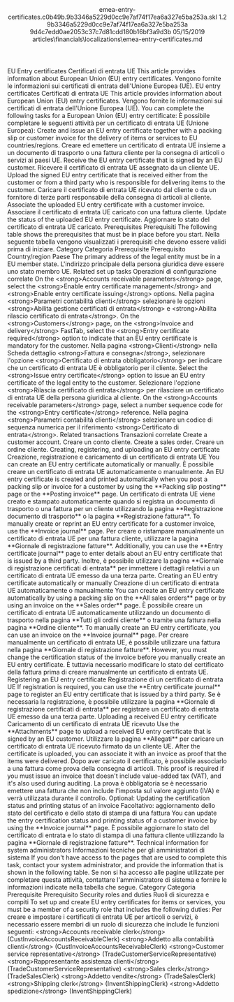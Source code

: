 <?xml version="1.0" encoding="UTF-8"?>
<xliff xmlns:logoport="urn:logoport:xliffeditor:xliff-extras:1.0" xmlns:xsi="http://www.w3.org/2001/XMLSchema-instance" xmlns="urn:oasis:names:tc:xliff:document:1.2" xmlns:xliffext="urn:microsoft:content:schema:xliffextensions" version="1.2" xsi:schemaLocation="urn:oasis:names:tc:xliff:document:1.2 xliff-core-1.2-transitional.xsd">
  <file datatype="xml" source-language="en-US" original="emea-entry-certificates.md" target-language="it-IT">
    <header>
      <tool tool-company="Microsoft" tool-version="1.0-7889195" tool-name="mdxliff" tool-id="mdxliff"/>
      <xliffext:skl_file_name>emea-entry-certificates.c0b49b.9b3346a5229d0cc9e7af74f17ea6a327e5ba253a.skl</xliffext:skl_file_name>
      <xliffext:version>1.2</xliffext:version>
      <xliffext:ms.openlocfilehash>9b3346a5229d0cc9e7af74f17ea6a327e5ba253a</xliffext:ms.openlocfilehash>
      <xliffext:ms.sourcegitcommit>9d4c7edd0ae2053c37c7d81cdd180b16bf3a9d3b</xliffext:ms.sourcegitcommit>
      <xliffext:ms.lasthandoff>05/15/2019</xliffext:ms.lasthandoff>
      <xliffext:ms.openlocfilepath>articles\financials\localizations\emea-entry-certificates.md</xliffext:ms.openlocfilepath>
    </header>
    <body>
      <group extype="content" id="content">
        <trans-unit xml:space="preserve" translate="yes" id="101" restype="x-metadata">
          <source>EU Entry certificates</source>
        <target logoport:matchpercent="101" state="translated" state-qualifier="leveraged-tm">Certificati di entrata UE</target></trans-unit>
        <trans-unit xml:space="preserve" translate="yes" id="102" restype="x-metadata">
          <source>This article provides information about European Union (EU) entry certificates.</source>
        <target logoport:matchpercent="101" state="translated" state-qualifier="leveraged-tm">Vengono fornite le informazioni sui certificati di entrata dell'Unione Europea (UE).</target></trans-unit>
        <trans-unit xml:space="preserve" translate="yes" id="103">
          <source>EU entry certificates</source>
        <target logoport:matchpercent="101" state="translated" state-qualifier="leveraged-tm">Certificati di entrata UE</target></trans-unit>
        <trans-unit xml:space="preserve" translate="yes" id="104">
          <source>This article provides information about European Union (EU) entry certificates.</source>
        <target logoport:matchpercent="101" state="translated" state-qualifier="leveraged-tm">Vengono fornite le informazioni sui certificati di entrata dell'Unione Europea (UE).</target></trans-unit>
        <trans-unit xml:space="preserve" translate="yes" id="105">
          <source>You can complete the following tasks for a European Union (EU) entry certificate:</source>
        <target logoport:matchpercent="101" state="translated" state-qualifier="leveraged-tm">È possibile completare le seguenti attività per un certificato di entrata UE (Unione Europea):</target></trans-unit>
        <trans-unit xml:space="preserve" translate="yes" id="106">
          <source>Create and issue an EU entry certificate together with a packing slip or customer invoice for the delivery of items or services to EU countries/regions.</source>
        <target logoport:matchpercent="101" state="translated" state-qualifier="leveraged-tm">Creare ed emettere un certificato di entrata UE insieme a un documento di trasporto o una fattura cliente per la consegna di articoli o servizi ai paesi UE.</target></trans-unit>
        <trans-unit xml:space="preserve" translate="yes" id="107">
          <source>Receive the EU entry certificate that is signed by an EU customer.</source>
        <target logoport:matchpercent="101" state="translated" state-qualifier="leveraged-tm">Ricevere il certificato di entrata UE assegnato da un cliente UE.</target></trans-unit>
        <trans-unit xml:space="preserve" translate="yes" id="108">
          <source>Upload the signed EU entry certificate that is received either from the customer or from a third party who is responsible for delivering items to the customer.</source>
        <target logoport:matchpercent="101" state="translated" state-qualifier="leveraged-tm">Caricare il certificato di entrata UE ricevuto dal cliente o da un fornitore di terze parti responsabile della consegna di articoli al cliente.</target></trans-unit>
        <trans-unit xml:space="preserve" translate="yes" id="109">
          <source>Associate the uploaded EU entry certificate with a customer invoice.</source>
        <target logoport:matchpercent="101" state="translated" state-qualifier="leveraged-tm">Associare il certificato di entrata UE caricato con una fattura cliente.</target></trans-unit>
        <trans-unit xml:space="preserve" translate="yes" id="110">
          <source>Update the status of the uploaded EU entry certificate.</source>
        <target logoport:matchpercent="101" state="translated" state-qualifier="leveraged-tm">Aggiornare lo stato del certificato di entrata UE caricato.</target></trans-unit>
        <trans-unit xml:space="preserve" translate="yes" id="111">
          <source>Prerequisites</source>
        <target logoport:matchpercent="101" state="translated" state-qualifier="leveraged-tm">Prerequisiti</target></trans-unit>
        <trans-unit xml:space="preserve" translate="yes" id="112">
          <source>The following table shows the prerequisites that must be in place before you start.</source>
        <target logoport:matchpercent="101" state="translated" state-qualifier="leveraged-tm">Nella seguente tabella vengono visualizzati i prerequisiti che devono essere validi prima di iniziare.</target></trans-unit>
        <trans-unit xml:space="preserve" translate="yes" id="113">
          <source>Category</source>
        <target logoport:matchpercent="101" state="translated" state-qualifier="leveraged-tm">Categoria</target></trans-unit>
        <trans-unit xml:space="preserve" translate="yes" id="114">
          <source>Prerequisite</source>
        <target logoport:matchpercent="101" state="translated" state-qualifier="leveraged-tm">Prerequisito</target></trans-unit>
        <trans-unit xml:space="preserve" translate="yes" id="115">
          <source>Country/region</source>
        <target logoport:matchpercent="101" state="translated" state-qualifier="leveraged-tm">Paese</target></trans-unit>
        <trans-unit xml:space="preserve" translate="yes" id="116">
          <source>The primary address of the legal entity must be in a EU member state.</source>
        <target logoport:matchpercent="101" state="translated" state-qualifier="leveraged-tm">L'indirizzo principale della persona giuridica deve essere uno stato membro UE.</target></trans-unit>
        <trans-unit xml:space="preserve" translate="yes" id="117">
          <source>Related set up tasks</source>
        <target logoport:matchpercent="101" state="translated" state-qualifier="leveraged-tm">Operazioni di configurazione correlate</target></trans-unit>
        <trans-unit xml:space="preserve" translate="yes" id="118">
          <source>On the <bpt id="p1">&lt;strong&gt;</bpt>Accounts receivable parameters<ept id="p1">&lt;/strong&gt;</ept> page, select the <bpt id="p2">&lt;strong&gt;</bpt>Enable entry certificate management<ept id="p2">&lt;/strong&gt;</ept> and <bpt id="p3">&lt;strong&gt;</bpt>Enable entry certificate issuing<ept id="p3">&lt;/strong&gt;</ept> options.</source>
        <target logoport:matchpercent="101" state="translated" state-qualifier="leveraged-tm">Nella pagina <bpt id="p1">&lt;strong&gt;</bpt>Parametri contabilità clienti<ept id="p1">&lt;/strong&gt;</ept> selezionare le opzioni <bpt id="p2">&lt;strong&gt;</bpt>Abilita gestione certificati di entrata<ept id="p2">&lt;/strong&gt;</ept> e <bpt id="p3">&lt;strong&gt;</bpt>Abilita rilascio certificato di entrata<ept id="p3">&lt;/strong&gt;</ept>.</target></trans-unit>
        <trans-unit xml:space="preserve" translate="yes" id="119">
          <source>On the <bpt id="p1">&lt;strong&gt;</bpt>Customers<ept id="p1">&lt;/strong&gt;</ept> page, on the <bpt id="p2">&lt;strong&gt;</bpt>Invoice and delivery<ept id="p2">&lt;/strong&gt;</ept> FastTab, select the <bpt id="p3">&lt;strong&gt;</bpt>Entry certificate required<ept id="p3">&lt;/strong&gt;</ept> option to indicate that an EU entry certificate is mandatory for the customer.</source>
        <target logoport:matchpercent="101" state="translated" state-qualifier="leveraged-tm">Nella pagina <bpt id="p1">&lt;strong&gt;</bpt>Clienti<ept id="p1">&lt;/strong&gt;</ept> nella Scheda dettaglio <bpt id="p2">&lt;strong&gt;</bpt>Fattura e consegna<ept id="p2">&lt;/strong&gt;</ept>, selezionare l'opzione <bpt id="p3">&lt;strong&gt;</bpt>Certificato di entrata obbligatorio<ept id="p3">&lt;/strong&gt;</ept> per indicare che un certificato di entrata UE è obbligatorio per il cliente.</target></trans-unit>
        <trans-unit xml:space="preserve" translate="yes" id="120">
          <source>Select the <bpt id="p1">&lt;strong&gt;</bpt>Issue entry certificate<ept id="p1">&lt;/strong&gt;</ept> option to issue an EU entry certificate of the legal entity to the customer.</source>
        <target logoport:matchpercent="101" state="translated" state-qualifier="leveraged-tm">Selezionare l'opzione <bpt id="p1">&lt;strong&gt;</bpt>Rilascia certificato di entrata<ept id="p1">&lt;/strong&gt;</ept> per rilasciare un certificato di entrata UE della persona giuridica al cliente.</target></trans-unit>
        <trans-unit xml:space="preserve" translate="yes" id="121">
          <source>On the <bpt id="p1">&lt;strong&gt;</bpt>Accounts receivable parameters<ept id="p1">&lt;/strong&gt;</ept> page, select a number sequence code for the <bpt id="p2">&lt;strong&gt;</bpt>Entry certificate<ept id="p2">&lt;/strong&gt;</ept> reference.</source>
        <target logoport:matchpercent="101" state="translated" state-qualifier="leveraged-tm">Nella pagina <bpt id="p1">&lt;strong&gt;</bpt>Parametri contabilità clienti<ept id="p1">&lt;/strong&gt;</ept> selezionare un codice di sequenza numerica per il riferimento <bpt id="p2">&lt;strong&gt;</bpt>Certificato di entrata<ept id="p2">&lt;/strong&gt;</ept>.</target></trans-unit>
        <trans-unit xml:space="preserve" translate="yes" id="122">
          <source>Related transactions</source>
        <target logoport:matchpercent="101" state="translated" state-qualifier="leveraged-tm">Transazioni correlate</target></trans-unit>
        <trans-unit xml:space="preserve" translate="yes" id="123">
          <source>Create a customer account.</source>
        <target logoport:matchpercent="101" state="translated" state-qualifier="leveraged-tm">Creare un conto cliente.</target></trans-unit>
        <trans-unit xml:space="preserve" translate="yes" id="124">
          <source>Create a sales order.</source>
        <target logoport:matchpercent="101" state="translated" state-qualifier="leveraged-tm">Creare un ordine cliente.</target></trans-unit>
        <trans-unit xml:space="preserve" translate="yes" id="125">
          <source>Creating, registering, and uploading an EU entry certificate</source>
        <target logoport:matchpercent="101" state="translated" state-qualifier="leveraged-tm">Creazione, registrazione e caricamento di un certificato di entrata UE</target></trans-unit>
        <trans-unit xml:space="preserve" translate="yes" id="126">
          <source>You can create an EU entry certificate automatically or manually.</source>
        <target logoport:matchpercent="101" state="translated" state-qualifier="leveraged-tm">È possibile creare un certificato di entrata UE automaticamente o manualmente.</target></trans-unit>
        <trans-unit xml:space="preserve" translate="yes" id="127">
          <source>An EU entry certificate is created and printed automatically when you post a packing slip or invoice for a customer by using the <bpt id="p1">**</bpt>Packing slip posting<ept id="p1">**</ept> page or the <bpt id="p2">**</bpt>Posting invoice<ept id="p2">**</ept> page.</source>
        <target logoport:matchpercent="101" state="translated" state-qualifier="leveraged-tm">Un certificato di entrata UE viene creato e stampato automaticamente quando si registra un documento di trasporto o una fattura per un cliente utilizzando la pagina <bpt id="p1">**</bpt>Registrazione documento di trasporto<ept id="p1">**</ept> o la pagina <bpt id="p2">**</bpt>Registrazione fattura<ept id="p2">**</ept>.</target></trans-unit>
        <trans-unit xml:space="preserve" translate="yes" id="128">
          <source>To manually create or reprint an EU entry certificate for a customer invoice, use the <bpt id="p1">**</bpt>Invoice journal<ept id="p1">**</ept> page.</source>
        <target logoport:matchpercent="101" state="translated" state-qualifier="leveraged-tm">Per creare o ristampare manualmente un certificato di entrata UE per una fattura cliente, utilizzare la pagina <bpt id="p1">**</bpt>Giornale di registrazione fatture<ept id="p1">**</ept>.</target></trans-unit>
        <trans-unit xml:space="preserve" translate="yes" id="129">
          <source>Additionally, you can use the <bpt id="p1">**</bpt>Entry certificate journal<ept id="p1">**</ept> page to enter details about an EU entry certificate that is issued by a third party.</source>
        <target logoport:matchpercent="101" state="translated" state-qualifier="leveraged-tm">Inoltre, è possibile utilizzare la pagina <bpt id="p1">**</bpt>Giornale di registrazione certificati di entrata<ept id="p1">**</ept> per immettere i dettagli relativi a un certificato di entrata UE emesso da una terza parte.</target></trans-unit>
        <trans-unit xml:space="preserve" translate="yes" id="130">
          <source>Creating an EU entry certificate automatically or manually</source>
        <target logoport:matchpercent="101" state="translated" state-qualifier="leveraged-tm">Creazione di un certificato di entrata UE automaticamente o manualmente</target></trans-unit>
        <trans-unit xml:space="preserve" translate="yes" id="131">
          <source>You can create an EU entry certificate automatically by using a packing slip on the <bpt id="p1">**</bpt>All sales orders<ept id="p1">**</ept> page or by using an invoice on the <bpt id="p2">**</bpt>Sales order<ept id="p2">**</ept> page.</source>
        <target logoport:matchpercent="101" state="translated" state-qualifier="leveraged-tm">È possibile creare un certificato di entrata UE automaticamente utilizzando un documento di trasporto nella pagina <bpt id="p1">**</bpt>Tutti gli ordini cliente<ept id="p1">**</ept> o tramite una fattura nella pagina <bpt id="p2">**</bpt>Ordine cliente<ept id="p2">**</ept>.</target></trans-unit>
        <trans-unit xml:space="preserve" translate="yes" id="132">
          <source>To manually create an EU entry certificate, you can use an invoice on the <bpt id="p1">**</bpt>Invoice journal<ept id="p1">**</ept> page.</source>
        <target logoport:matchpercent="101" state="translated" state-qualifier="leveraged-tm">Per creare manualmente un certificato di entrata UE, è possibile utilizzare una fattura nella pagina <bpt id="p1">**</bpt>Giornale di registrazione fatture<ept id="p1">**</ept>.</target></trans-unit>
        <trans-unit xml:space="preserve" translate="yes" id="133">
          <source>However, you must change the certification status of the invoice before you manually create an EU entry certificate.</source>
        <target logoport:matchpercent="101" state="translated" state-qualifier="leveraged-tm">È tuttavia necessario modificare lo stato del certificato della fattura prima di creare manualmente un certificato di entrata UE.</target></trans-unit>
        <trans-unit xml:space="preserve" translate="yes" id="134">
          <source>Registering an EU entry certificate</source>
        <target logoport:matchpercent="101" state="translated" state-qualifier="leveraged-tm">Registrazione di un certificato di entrata UE</target></trans-unit>
        <trans-unit xml:space="preserve" translate="yes" id="135">
          <source>If registration is required, you can use the <bpt id="p1">**</bpt>Entry certificate journal<ept id="p1">**</ept> page to register an EU entry certificate that is issued by a third party.</source>
        <target logoport:matchpercent="101" state="translated" state-qualifier="leveraged-tm">Se è necessaria la registrazione, è possibile utilizzare la pagina <bpt id="p1">**</bpt>Giornale di registrazione certificati di entrata<ept id="p1">**</ept> per registrare un certificato di entrata UE emesso da una terza parte.</target></trans-unit>
        <trans-unit xml:space="preserve" translate="yes" id="136">
          <source>Uploading a received EU entry certificate</source>
        <target logoport:matchpercent="101" state="translated" state-qualifier="leveraged-tm">Caricamento di un certificato di entrata UE ricevuto</target></trans-unit>
        <trans-unit xml:space="preserve" translate="yes" id="137">
          <source>Use the <bpt id="p1">**</bpt>Attachments<ept id="p1">**</ept> page to upload a received EU entry certificate that is signed by an EU customer.</source>
        <target logoport:matchpercent="101" state="translated" state-qualifier="leveraged-tm">Utilizzare la pagina <bpt id="p1">**</bpt>Allegati<ept id="p1">**</ept> per caricare un certificato di entrata UE ricevuto firmato da un cliente UE.</target></trans-unit>
        <trans-unit xml:space="preserve" translate="yes" id="138">
          <source>After the certificate is uploaded, you can associate it with an invoice as proof that the items were delivered.</source>
        <target logoport:matchpercent="101" state="translated" state-qualifier="leveraged-tm">Dopo aver caricato il certificato, è possibile associarlo a una fattura come prova della consegna di articoli.</target></trans-unit>
        <trans-unit xml:space="preserve" translate="yes" id="139">
          <source>This proof is required if you must issue an invoice that doesn't include value-added tax (VAT), and it's also used during auditing.</source>
        <target logoport:matchpercent="101" state="translated" state-qualifier="leveraged-tm">La prova è obbligatoria se è necessario emettere una fattura che non include l'imposta sul valore aggiunto (IVA) e verrà utilizzata durante il controllo.</target></trans-unit>
        <trans-unit xml:space="preserve" translate="yes" id="140">
          <source>Optional: Updating the certification status and printing status of an invoice</source>
        <target logoport:matchpercent="101" state="translated" state-qualifier="leveraged-tm">Facoltativo: aggiornamento dello stato del certificato e dello stato di stampa di una fattura</target></trans-unit>
        <trans-unit xml:space="preserve" translate="yes" id="141">
          <source>You can update the entry certification status and printing status of a customer invoice by using the <bpt id="p1">**</bpt>Invoice journal<ept id="p1">**</ept> page.</source>
        <target logoport:matchpercent="101" state="translated" state-qualifier="leveraged-tm">È possibile aggiornare lo stato del certificato di entrata e lo stato di stampa di una fattura cliente utilizzando la pagina <bpt id="p1">**</bpt>Giornale di registrazione fatture<ept id="p1">**</ept>.</target></trans-unit>
        <trans-unit xml:space="preserve" translate="yes" id="142">
          <source>Technical information for system administrators</source>
        <target logoport:matchpercent="101" state="translated" state-qualifier="leveraged-tm">Informazioni tecniche per gli amministratori di sistema</target></trans-unit>
        <trans-unit xml:space="preserve" translate="yes" id="143">
          <source>If you don't have access to the pages that are used to complete this task, contact your system administrator, and provide the information that is shown in the following table.</source>
        <target logoport:matchpercent="101" state="translated" state-qualifier="leveraged-tm">Se non si ha accesso alle pagine utilizzate per completare questa attività, contattare l'amministratore di sistema e fornire le informazioni indicate nella tabella che segue.</target></trans-unit>
        <trans-unit xml:space="preserve" translate="yes" id="144">
          <source>Category</source>
        <target logoport:matchpercent="101" state="translated" state-qualifier="leveraged-tm">Categoria</target></trans-unit>
        <trans-unit xml:space="preserve" translate="yes" id="145">
          <source>Prerequisite</source>
        <target logoport:matchpercent="101" state="translated" state-qualifier="leveraged-tm">Prerequisito</target></trans-unit>
        <trans-unit xml:space="preserve" translate="yes" id="146">
          <source>Security roles and duties</source>
        <target logoport:matchpercent="101" state="translated" state-qualifier="leveraged-tm">Ruoli di sicurezza e compiti</target></trans-unit>
        <trans-unit xml:space="preserve" translate="yes" id="147">
          <source>To set up and create EU entry certificates for items or services, you must be a member of a security role that includes the following duties:</source>
        <target logoport:matchpercent="101" state="translated" state-qualifier="leveraged-tm">Per creare e impostare i certificati di entrata UE per articoli o servizi, è necessario essere membri di un ruolo di sicurezza che include le funzioni seguenti:</target></trans-unit>
        <trans-unit xml:space="preserve" translate="yes" id="148">
          <source><bpt id="p1">&lt;strong&gt;</bpt>Accounts receivable clerk<ept id="p1">&lt;/strong&gt;</ept> (CustInvoiceAccountsReceivableClerk)</source>
        <target logoport:matchpercent="101" state="translated" state-qualifier="leveraged-tm"><bpt id="p1">&lt;strong&gt;</bpt>Addetto alla contabilità clienti<ept id="p1">&lt;/strong&gt;</ept> (CustInvoiceAccountsReceivableClerk)</target></trans-unit>
        <trans-unit xml:space="preserve" translate="yes" id="149">
          <source><bpt id="p1">&lt;strong&gt;</bpt>Customer service representative<ept id="p1">&lt;/strong&gt;</ept> (TradeCustomerServiceRepresentative)</source>
        <target logoport:matchpercent="101" state="translated" state-qualifier="leveraged-tm"><bpt id="p1">&lt;strong&gt;</bpt>Rappresentante assistenza clienti<ept id="p1">&lt;/strong&gt;</ept> (TradeCustomerServiceRepresentative)</target></trans-unit>
        <trans-unit xml:space="preserve" translate="yes" id="150">
          <source><bpt id="p1">&lt;strong&gt;</bpt>Sales clerk<ept id="p1">&lt;/strong&gt;</ept> (TradeSalesClerk)</source>
        <target logoport:matchpercent="101" state="translated" state-qualifier="leveraged-tm"><bpt id="p1">&lt;strong&gt;</bpt>Addetto vendite<ept id="p1">&lt;/strong&gt;</ept> (TradeSalesClerk)</target></trans-unit>
        <trans-unit xml:space="preserve" translate="yes" id="151">
          <source><bpt id="p1">&lt;strong&gt;</bpt>Shipping clerk<ept id="p1">&lt;/strong&gt;</ept> (InventShippingClerk)</source>
        <target logoport:matchpercent="101" state="translated" state-qualifier="leveraged-tm"><bpt id="p1">&lt;strong&gt;</bpt>Addetto spedizione<ept id="p1">&lt;/strong&gt;</ept> (InventShippingClerk)</target></trans-unit>
      </group>
    </body>
  </file>
</xliff>